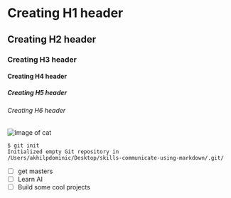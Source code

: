 # Creating H1 header 
## Creating H2 header
### Creating H3 header
#### Creating H4 header
##### Creating H5 header
###### Creating H6 header

![Image of cat](https://encrypted-tbn0.gstatic.com/images?q=tbn:ANd9GcRpvdv2eovxh9ob6Se-ZQSTwLAxP3DVK9E_CHbPLK29tw&s)


```
$ git init
Initialized empty Git repository in /Users/akhilpdominic/Desktop/skills-communicate-using-markdown/.git/
```
- [ ] get masters
- [ ] Learn AI
- [ ] Build some cool projects
